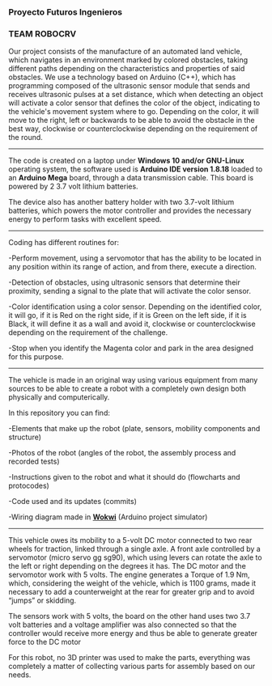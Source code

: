 ### Proyecto Futuros Ingenieros

### TEAM ROBOCRV

Our project consists of the manufacture of an automated land vehicle, which navigates in an environment marked by colored obstacles, taking different paths depending on the characteristics and properties of said obstacles. We use a technology based on Arduino (C++), which has programming composed of the ultrasonic sensor module that sends and receives ultrasonic pulses at a set distance, which when detecting an object will activate a color sensor that defines the color of the object, indicating to the vehicle's movement system where to go. Depending on the color, it will move to the right, left or backwards to be able to avoid the obstacle in the best way, clockwise or counterclockwise depending on the requirement of the round.

___

The code is created on a laptop under **Windows 10 and/or GNU-Linux** operating system, the software used is **Arduino IDE version 1.8.18** loaded to an **Arduino Mega** board, through a data transmission cable. This board is powered by 2 3.7 volt lithium batteries.

The device also has another battery holder with two 3.7-volt lithium batteries, which powers the motor controller and provides the necessary energy to perform tasks with excellent speed.

___

Coding has different routines for:

-Perform movement, using a servomotor that has the ability to be located in any position within its range of action, and from there, execute a direction.

-Detection of obstacles, using ultrasonic sensors that determine their proximity, sending a signal to the plate that will activate the color sensor.

-Color identification using a color sensor. Depending on the identified color, it will go, if it is Red on the right side, if it is Green on the left side, if it is Black, it will define it as a wall and avoid it, clockwise or counterclockwise depending on the requirement of the challenge.

-Stop when you identify the Magenta color and park in the area designed for this purpose.

___

The vehicle is made in an original way using various equipment from many sources to be able to create a robot with a completely own design both physically and computerically.

In this repository you can find:

-Elements that make up the robot (plate, sensors, mobility components and structure)

-Photos of the robot (angles of the robot, the assembly process and recorded tests)

-Instructions given to the robot and what it should do (flowcharts and protocodes)

-Code used and its updates (commits)

-Wiring diagram made in [**Wokwi**](https://wokwi.com/) (Arduino project simulator)

___

This vehicle owes its mobility to a 5-volt DC motor connected to two rear wheels for traction, linked through a single axle. A front axle controlled by a servomotor (micro servo gg sg90), which using levers can rotate the axle to the left or right depending on the degrees it has. The DC motor and the servomotor work with 5 volts. The engine generates a Torque of 1.9 Nm, which, considering the weight of the vehicle, which is 1100 grams, made it necessary to add a counterweight at the rear for greater grip and to avoid “jumps” or skidding.

The sensors work with 5 volts, the board on the other hand uses two 3.7 volt batteries and a voltage amplifier was also connected so that the controller would receive more energy and thus be able to generate greater force to the DC motor

For this robot, no 3D printer was used to make the parts, everything was completely a matter of collecting various parts for assembly based on our needs.
